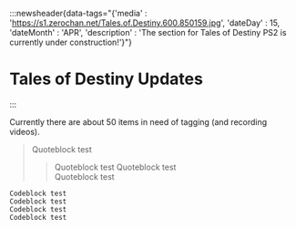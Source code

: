 :::newsheader{data-tags="{'media' : 'https://s1.zerochan.net/Tales.of.Destiny.600.850159.jpg', 'dateDay' : 15, 'dateMonth' : 'APR', 'description' : 'The section for Tales of Destiny PS2 is currently under construction!'}"}
# Tales of Destiny Updates
:::

Currently there are about 50 items in need of tagging (and recording videos).

> Quoteblock test
>> Quoteblock test
> Quoteblock test  
> Quoteblock test

    Codeblock test
    Codeblock test
    Codeblock test
    Codeblock test

